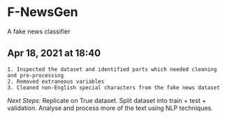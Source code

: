 # F-NewsGen


A fake news classifier



## Apr 18, 2021 at 18:40

	1. Inspected the dataset and identified parts which needed cleaning and pre-processing
	2. Removed extraneous variables
	3. Cleaned non-English special characters from the fake news dataset

*Next Steps:*
	Replicate on True dataset. Split dataset into train + test + validation. Analyse and process more of the text using NLP techniques.
